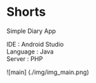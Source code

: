 # Shorts
Simple Diary App


IDE : Android Studio  
Language : Java  
Server : PHP  

![main] (./img/img_main.png)  


